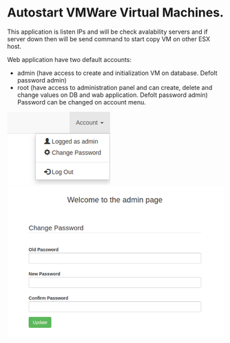 # Autostart VMWare Virtual Machines.

This application is listen IPs and will be check avalability servers and if server down  then will be send command to start copy VM on other ESX host.

Web application have two default accounts:
  - admin (have access to create and initialization VM on database. Defolt password admin)
  - root (have access to administration panel and can create, delete and change values on DB and wab application. Defolt password admin)
Password can be changed on account menu.

![alt text](https://github.com/AndreyZemskov/Autostart-VMWare-VM-with-Flask/blob/master/screens/Menu.PNG?raw=true)
![alt text](https://github.com/AndreyZemskov/Autostart-VMWare-VM-with-Flask/blob/master/screens/Account.PNG?raw=true)
